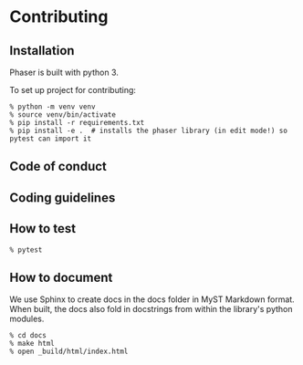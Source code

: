 # Contributing

## Installation

Phaser is built with python 3.

To set up project for contributing:

```
% python -m venv venv
% source venv/bin/activate
% pip install -r requirements.txt
% pip install -e .  # installs the phaser library (in edit mode!) so pytest can import it
```

## Code of conduct

## Coding guidelines

## How to test

```
% pytest
```

## How to document

We use Sphinx to create docs in the docs folder in MyST Markdown format.  When built, the docs also fold in 
docstrings from within the library's python modules.

```
% cd docs
% make html
% open _build/html/index.html

```